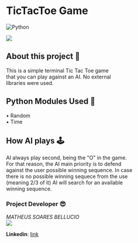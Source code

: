 # TicTacToe Game

![Python](https://img.shields.io/badge/python-3670A0?style=for-the-badge&logo=python&logoColor=ffdd54)

<img src="https://cdn.discordapp.com/attachments/964542870545637399/1047282592409456690/image.png"> 

## About this project 📌

This is a simple terminal Tic Tac Toe game<br>
that you can play against an AI. No external<br>
libraries were used. 

## Python Modules Used 🐍

• Random<br>
• Time

## How AI plays 🕹

AI always play second, being the "O" in the game.<br>
For that reason, the AI main priority is to defend<br>
against the user possible winning sequence. In case<br>
there is no possible winning sequece from the use<br>
(meaning 2/3 of it) AI will search for an available<br>
winning sequence. 

### Project Developer 😎
*MATHEUS SOARES BELLUCIO*<br>
<img src="https://media-exp1.licdn.com/dms/image/C4E03AQEZvbOm9c4eEA/profile-displayphoto-shrink_200_200/0/1655852066200?e=1674691200&v=beta&t=Xvds-QwIjiRGcogvFI5fg0P9YCsCHfqIoeY7rZiUge8">

**Linkedin**:
<a href="https://www.linkedin.com/in/matheus-bellucio-195036243/">link</a>
